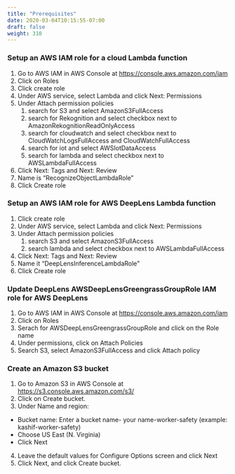 ```yaml
---
title: "Prerequisites"
date: 2020-03-04T10:15:55-07:00
draft: false
weight: 310
---
```

### Setup an AWS IAM role for a cloud Lambda function

1. Go to AWS IAM in AWS Console at https://console.aws.amazon.com/iam
2. Click on Roles
3. Click create role
4. Under AWS service, select Lambda and click Next: Permissions
5. Under Attach permission policies
    1. search for S3 and select AmazonS3FullAccess
    2. search for Rekognition and select checkbox next to AmazonRekognitionReadOnlyAccess
    3. search for cloudwatch and select checkbox next to CloudWatchLogsFullAccess and CloudWatchFullAccess
    4. search for iot and select AWSIotDataAccess
    5. search for lambda and select checkbox next to AWSLambdaFullAccess
6. Click Next: Tags and Next: Review
7. Name is “RecognizeObjectLambdaRole”
8. Click Create role


### Setup an AWS IAM role for AWS DeepLens Lambda function

1. Click create role
2. Under AWS service, select Lambda and click Next: Permissions
3. Under Attach permission policies
    1. search S3 and select AmazonS3FullAccess
    2. search lambda and select checkbox next to AWSLambdaFullAccess
4. Click Next: Tags and Next: Review
5. Name it “DeepLensInferenceLambdaRole”
6. Click Create role

### Update DeepLens AWSDeepLensGreengrassGroupRole IAM role for AWS DeepLens

1. Go to AWS IAM in AWS Console at https://console.aws.amazon.com/iam
2. Click on Roles
3. Serach for AWSDeepLensGreengrassGroupRole and click on the Role name
4. Under permissions, click on Attach Policies
5. Search S3, select AmazonS3FullAccess and click Attach policy

### Create an Amazon S3 bucket

1. Go to Amazon S3 in AWS Console at https://s3.console.aws.amazon.com/s3/
2. Click on Create bucket.
3. Under Name and region:

* Bucket name: Enter a bucket name- your name-worker-safety (example: kashif-worker-safety)
* Choose US East (N. Virginia)
* Click Next

4. Leave the default values for Configure Options screen and click Next
5. Click Next, and click Create bucket.
